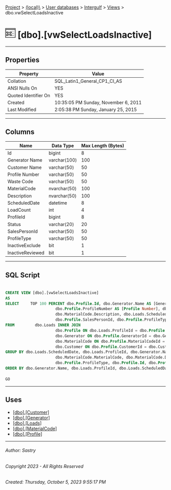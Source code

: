#### 

[Project](../../../../index.md) > [(local)\\](../../../index.md) > [User databases](../../index.md) > [Intergulf](../index.md) > [Views](Views.md) > dbo.vwSelectLoadsInactive

# ![Views](../../../../Images/View32.png) [dbo].[vwSelectLoadsInactive]

---

## <a name="#properties"></a>Properties

| Property | Value |
|---|---|
| Collation | SQL_Latin1_General_CP1_CI_AS |
| ANSI Nulls On | YES |
| Quoted Identifier On | YES |
| Created | 10:35:05 PM Sunday, November 6, 2011 |
| Last Modified | 2:05:38 PM Sunday, January 25, 2015 |


---

## <a name="#columns"></a>Columns

| Name | Data Type | Max Length (Bytes) |
|---|---|---|
| Id | bigint | 8 |
| Generator Name | varchar(100) | 100 |
| Customer Name | varchar(50) | 50 |
| Profile Number | varchar(50) | 50 |
| Waste Code | varchar(50) | 50 |
| MaterialCode | nvarchar(50) | 100 |
| Description | nvarchar(50) | 100 |
| ScheduledDate | datetime | 8 |
| LoadCount | int | 4 |
| ProfileId | bigint | 8 |
| Status | varchar(20) | 20 |
| SalesPersonId | varchar(50) | 50 |
| ProfileType | varchar(50) | 50 |
| InactiveExclude | bit | 1 |
| InactiveReviewed | bit | 1 |


---

## <a name="#sqlscript"></a>SQL Script

```sql

CREATE VIEW [dbo].[vwSelectLoadsInactive]
AS
SELECT     TOP 100 PERCENT dbo.Profile.Id, dbo.Generator.Name AS [Generator Name], dbo.Customer.Name AS [Customer Name], 
                      dbo.Profile.ProfileNumber AS [Profile Number], dbo.Profile.WasteCode AS [Waste Code], dbo.MaterialCode.MaterialCode, 
                      dbo.MaterialCode.Description, dbo.Loads.ScheduledDate, COUNT(dbo.Loads.ScheduledDate) AS LoadCount, dbo.Loads.ProfileId, dbo.Profile.Status, 
                      dbo.Profile.SalesPersonId, dbo.Profile.ProfileType, dbo.Profile.InactiveExclude, dbo.Profile.InactiveReviewed
FROM         dbo.Loads INNER JOIN
                      dbo.Profile ON dbo.Loads.ProfileId = dbo.Profile.Id INNER JOIN
                      dbo.Generator ON dbo.Profile.GeneratorId = dbo.Generator.Id INNER JOIN
                      dbo.MaterialCode ON dbo.Profile.MaterialCodeId = dbo.MaterialCode.ID INNER JOIN
                      dbo.Customer ON dbo.Profile.CustomerId = dbo.Customer.Id
GROUP BY dbo.Loads.ScheduledDate, dbo.Loads.ProfileId, dbo.Generator.Name, dbo.Profile.ProfileNumber, dbo.Profile.WasteCode, 
                      dbo.MaterialCode.MaterialCode, dbo.MaterialCode.Description, dbo.Customer.Name, dbo.Profile.Status, dbo.Profile.SalesPersonId, 
                      dbo.Profile.ProfileType, dbo.Profile.Id, dbo.Profile.InactiveExclude, dbo.Profile.InactiveReviewed
ORDER BY dbo.Generator.Name, dbo.Loads.ProfileId, dbo.Loads.ScheduledDate

GO

```


---

## <a name="#uses"></a>Uses

* [[dbo].[Customer]](../Tables/dbo_Customer.md)
* [[dbo].[Generator]](../Tables/dbo_Generator.md)
* [[dbo].[Loads]](../Tables/dbo_Loads.md)
* [[dbo].[MaterialCode]](../Tables/dbo_MaterialCode.md)
* [[dbo].[Profile]](../Tables/dbo_Profile.md)


---

###### Author:  Sastry

###### Copyright 2023 - All Rights Reserved

###### Created: Thursday, October 5, 2023 9:55:17 PM

